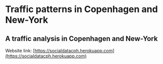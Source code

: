 # Traffic patterns in Copenhagen and New-York
## A traffic analysis in Copenhagen and New-York
Website link: [https://socialdatacph.herokuapp.com](https://socialdatacph.herokuapp.com)
